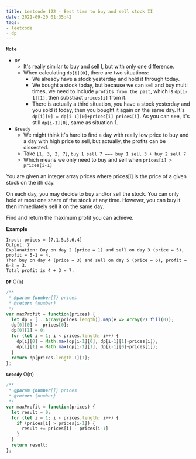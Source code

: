 ```yaml
---
title: Leetcode 122 - Best time to buy and sell stock II
date: 2021-09-20 01:35:42
tags:
- leetcode
- dp
---
```

**`Note`**
- `DP`
  - It's really similar to buy and sell I, but with only one difference.
  - When calculating `dp[i][0]`, there are two situations:
    - We already have a stock yesterday and hold it through today.
    - We bought a stock today, but because we can sell and buy multi times, we need to include `profits from the past`, which is `dp[i-1][1]`, then substract `prices[i]` from it.
    - There is actually a third situation, you have a stock yesterday and you sold it today, then you bought it again on the same day. It's `dp[i][0] = dp[i-1][0]+prices[i]-prices[i]`. As you can see, it's still `dp[i-1][0]`, same as situation 1.
- `Greedy`
  - We might think it's hard to find a day with really low price to buy and a day with high price to sell, but actually, the profits can be dissected.
  - Take `[1, 3, 2, 7]`, `buy 1 sell 7 === buy 1 sell 3 + buy 2 sell 7`
  - Which means we only need to buy and sell when `prices[i] > prices[i-1]`

You are given an integer array prices where prices[i] is the price of a given stock on the ith day.

On each day, you may decide to buy and/or sell the stock. You can only hold at most one share of the stock at any time. However, you can buy it then immediately sell it on the same day.

Find and return the maximum profit you can achieve.

**Example**
```
Input: prices = [7,1,5,3,6,4]
Output: 7
Explanation: Buy on day 2 (price = 1) and sell on day 3 (price = 5), profit = 5-1 = 4.
Then buy on day 4 (price = 3) and sell on day 5 (price = 6), profit = 6-3 = 3.
Total profit is 4 + 3 = 7.
```
**`DP`** O(n)
```javascript
/**
 * @param {number[]} prices
 * @return {number}
 */
var maxProfit = function(prices) {
  let dp = [...Array(prices.length)].map(e => Array(2).fill(0));
  dp[0][0] = -prices[0];
  dp[0][1] = 0;
  for (let i = 1; i < prices.length; i++) {
    dp[i][0] = Math.max(dp[i-1][0], dp[i-1][1]-prices[i]);
    dp[i][1] = Math.max(dp[i-1][1], dp[i-1][0]+prices[i]);
  }
  return dp[prices.length-1][1];
};
```

**`Greedy`** O(n)
```javascript
/**
 * @param {number[]} prices
 * @return {number}
 */
var maxProfit = function(prices) {
  let result = 0;
  for (let i = 1; i < prices.length; i++) {
    if (prices[i] > prices[i-1]) {
      result += prices[i] - prices[i-1]
    }
  }
  return result;
};
```